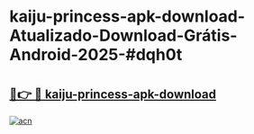 # kaiju-princess-apk-download-Atualizado-Download-Grátis-Android-2025-#dqh0t

# <h2><a href="https://ainizakaria.my?title=kaiju-princess-apk-download&ref=24M">🔗👉 🔴 kaiju-princess-apk-download</a></h2>

[![acn](https://github.com/user-attachments/assets/0f9c940e-d8b0-45ae-aac7-cd30a18b3e1c)](https://ainizakaria.my?title=kaiju-princess-apk-download&ref=24M)

